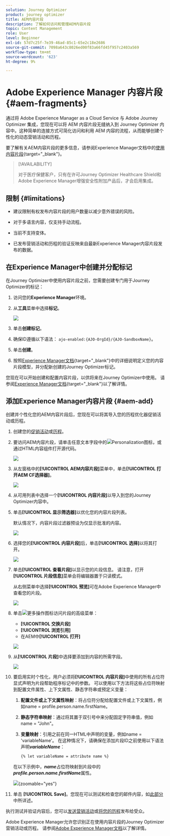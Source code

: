 ```yaml
---
solution: Journey Optimizer
product: journey optimizer
title: AEM内容片段
description: 了解如何访问和管理AEM内容片段
topic: Content Management
role: User
level: Beginner
exl-id: 57d7c25f-7e39-46ad-85c1-65e2c18e2686
source-git-commit: 7098a643c8026ed00f83a66fd45f957c2403a569
workflow-type: tm+mt
source-wordcount: '623'
ht-degree: 9%

---
```


# Adobe Experience Manager 内容片段 {#aem-fragments}

通过将 Adobe Experience Manager as a Cloud Service 与 Adobe Journey Optimizer 集成，您现在可以将 AEM 内容片段无缝纳入到 Journey Optimizer 内容中。这种简单的连接方式可简化访问和利用 AEM 内容的流程，从而能够创建个性化的动态营销活动和历程。

要了解有关AEM内容片段的更多信息，请参阅Experience Manager文档中的[使用内容片段](https://experienceleague.adobe.com/zh-hans/docs/experience-manager-cloud-service/content/sites/administering/content-fragments/content-fragments-with-journey-optimizer){target="_blank"}。

>[!AVAILABILITY]
>
>对于医疗保健客户，只有在许可Journey Optimizer Healthcare Shield和Adobe Experience Manager增强安全性附加产品后，才会启用集成。

## 限制 {#limitations}

* 建议限制有权发布内容片段的用户数量以减少意外错误的风险。

* 对于多语言内容，仅支持手动流程。

* 当前不支持变体。

* 已发布营销活动和历程的验证反映来自最新Experience Manager内容片段发布的数据。

## 在Experience Manager中创建并分配标记

在Journey Optimizer中使用内容片段之前，您需要创建专门用于Journey Optimizer的标记：

1. 访问您的&#x200B;**Experience Manager**&#x200B;环境。

1. 从&#x200B;**工具**&#x200B;菜单中选择&#x200B;**标记**。

   ![](assets/do-not-localize/aem_tag_1.png)

1. 单击&#x200B;**创建标记**。

1. 确保ID遵循以下语法： `ajo-enabled:{AJO-OrgId}/{AJO-SandboxName}`。

1. 单击&#x200B;**创建**。

1. 按照[Experience Manager文档](https://experienceleague.adobe.com/zh-hans/docs/experience-manager-cloud-service/content/sites/administering/content-fragments/content-fragment-models){target="_blank"}中的详细说明定义您的内容片段模型，并分配新创建的Journey Optimizer标记。

您现在可以开始创建和配置内容片段，以供将来在Journey Optimizer中使用。 请参阅[Experience Manager文档](https://experienceleague.adobe.com/zh-hans/docs/experience-manager-cloud-service/content/sites/administering/content-fragments/managing){target="_blank"}以了解详情。

## 添加Experience Manager内容片段 {#aem-add}

创建并个性化您的AEM内容片段后，您现在可以将其导入您的历程优化器促销活动或历程。

1. 创建您的[促销活动](../campaigns/create-campaign.md)或[历程](../building-journeys/journey-gs.md)。

1. 要访问AEM内容片段，请单击任意文本字段中的![Personalization图标](assets/do-not-localize/Smock_PersonalizationField_18_N.svg)，或通过HTML内容组件打开源代码。

   ![](assets/aem_campaign_2.png)

1. 从左窗格中的&#x200B;**[!UICONTROL AEM内容片段]**&#x200B;菜单中，单击&#x200B;**[!UICONTROL 打开AEM CF选择器]**。

   ![](assets/aem_campaign_3.png)

1. 从可用列表中选择一个&#x200B;**[!UICONTROL 内容片段]**&#x200B;以导入到您的Journey Optimizer内容中。

1. 单击&#x200B;**[!UICONTROL 显示筛选器]**&#x200B;以优化您的内容片段列表。

   默认情况下，内容片段过滤器预设为仅显示批准的内容。

   ![](assets/aem_campaign_4.png)

1. 选择您的&#x200B;**[!UICONTROL 内容片段]**&#x200B;后，单击&#x200B;**[!UICONTROL 选择]**&#x200B;以将其打开。

   ![](assets/aem_campaign_5.png)

1. 单击&#x200B;**[!UICONTROL 查看片段]**&#x200B;以显示您的片段信息。 请注意，打开&#x200B;**[!UICONTROL 片段信息]**&#x200B;菜单会将编辑器置于只读模式。

   从右侧菜单中选择&#x200B;**[!UICONTROL 预览]**&#x200B;可在Adobe Experience Manager中查看您的片段。

   ![](assets/aem_campaign_7.png)

1. 单击![更多操作图标](assets/do-not-localize/Smock_MoreSmallList_18_N.svg)访问片段的高级菜单：

   * **[!UICONTROL 交换片段]**
   * **[!UICONTROL 浏览引用]**
   * 在AEM中&#x200B;**[!UICONTROL 打开]**

   ![](assets/aem_campaign_8.png)

1. 从&#x200B;**[!UICONTROL 片段]**&#x200B;中选择要添加到内容的所需字段。
   <!--
    Note that if you choose to copy the value, any future updates to the Content Fragment will not be reflected in your campaign or journey. However, using dynamic placeholders ensures real-time updates.-->

   ![](assets/aem_campaign_6.png)

1. 要启用实时个性化，用户必须将&#x200B;**[!UICONTROL 内容片段]**&#x200B;中使用的所有占位符显式声明为片段帮助程序标记中的参数。 可以使用以下方法将这些占位符映射到配置文件属性、上下文属性、静态字符串或预定义变量：

   1. **配置文件或上下文属性映射**：将占位符分配给配置文件或上下文属性，例如name = profile.person.name.firstName。

   1. **静态字符串映射**：通过将其置于双引号中来分配固定字符串值，例如name = &quot;John&quot;。

   1. **变量映射**：引用之前在同一HTML中声明的变量，例如name = &#39;variableName&#39;。
在这种情况下，请确保在添加片段ID之前使用以下语法声明&#x200B;**_variableName_**：

      ```html
      {% let variableName = attribute name %} 
      ```

   在以下示例中，**_name_**&#x200B;占位符映射到片段中的&#x200B;**_profile.person.name.firstName_**&#x200B;属性。

   ![](assets/aem_campaign_9.png){zoomable="yes"}


1. 单击 **[!UICONTROL Save]**。您现在可以测试和检查您的邮件内容，如[此部分](../content-management/preview.md)中所详述。

执行测试并验证内容后，您可以[发送营销活动](../campaigns/review-activate-campaign.md)或[将您的历程](../building-journeys/publishing-the-journey.md)发布给受众。

Adobe Experience Manager允许您识别正在使用内容片段的Journey Optimizer营销活动或历程。 请参阅[Adobe Experience Manager文档](https://experienceleague.adobe.com/zh-hans/docs/experience-manager-cloud-service/content/sites/administering/content-fragments/extension-content-fragment-ajo-external-references)以了解详情。
